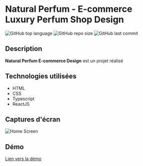 # Natural Perfum - E-commerce Luxury Perfum Shop Design

![GitHub top language](https://img.shields.io/github/languages/top/dimainc26/natural_parfum)
![GitHub repo size](https://img.shields.io/github/repo-size/dimainc26/natural_parfum)
![GitHub last commit](https://img.shields.io/github/last-commit/dimainc26/natural_parfum)

## Description
**Natural Perfum E-commerce Design** est un projet réalisé 

## Technologies utilisées
- HTML
- CSS
- Typescript
- ReactJS

## Captures d'écran
![Home Screen](https://github.com/dimainc26/natural_parfum/blob/main/assets/home.png)

## Démo
[Lien vers la démo](https://dev.dimazanre.com/natural_parfum)

